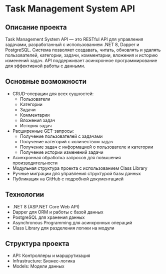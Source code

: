 # Task Management System API

## Описание проекта

Task Management System API — это RESTful API для управления задачами, разработанный с использованием .NET 8, Dapper и PostgreSQL. Система позволяет создавать, читать, обновлять и удалять пользователей, категории, задачи, комментарии, вложения и историю изменений задач. API поддерживает асинхронное программирование для эффективной работы с данными.

## Основные возможности

- CRUD-операции для всех сущностей:
  - Пользователи
  - Категории
  - Задачи
  - Комментарии
  - Вложения задач
  - История задач
- Расширенные GET-запросы:
  - Получение пользователей с задачами
  - Получение категорий с количеством задач
  - Получение задач с информацией о пользователе и категории
  - Получение истории изменений задачи
- Асинхронная обработка запросов для повышения производительности
- Модульная структура проекта с использованием Class Library
- Ручные миграции для управления структурой базы данных
- Публикация на GitHub с подробной документацией

## Технологии

- .NET 8 (ASP.NET Core Web API)
- Dapper для ORM и работы с базой данных
- PostgreSQL для хранения данных
- Asynchronous Programming для асинхронных операций
- Class Library для разделения логики на модули

## Структура проекта

- API: Контроллеры и маршрутизация
- Infrastructure: Бизнес-логика
- Models: Модели данных
